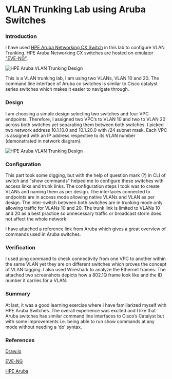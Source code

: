 # VLAN Trunking Lab using Aruba Switches

### Introduction

I have used [HPE Aruba Networking CX Switch](https://www.hpe.com/us/en/aruba-cx-switches.html) in this lab to configure VLAN Trunking. HPE Aruba Networking CX switches are hosted on emulator ["EVE-NG"](https://www.eve-ng.net/).

![HPE Aruba VLAN Trunking Design](/images/hpe_aruba_switches_stack.png)

This is a VLAN trunking lab, I am using two VLANs, VLAN 10 and 20. The command line interface of Aruba cx switches is similar to Cisco catalyst series switches which makes it easier to navigate through. 

### Design
I am choosing a simple design selecting two switches and four VPC endpoints. Therefore, I assigned two VPC’s to VLAN 10 and two to VLAN 20 across both switches yet separating them between both switches. I picked two network address 10.1.10.0 and 10.1.20.0 with /24 subnet mask. Each VPC is assigned with an IP address respective to its VLAN number (demonstrated in network diagram).

![HPE Aruba VLAN Trunking Design](/images/hpe_aruba_vlan_trunking_design.png)

### Configuration

This part took some digging, but with the help of question mark (?) in CLI of switch and "show commands" helped me to configure these switches with access links and trunk links. The configuration steps I took was to create VLANs and naming them as per design. The interfaces connected to endpoints are in access mode allowing native VLANs and VLAN as per design. The inter-switch between both switches are in trunking mode only allowing traffic for VLANs 10 and 20. The trunk link is limited to VLANs 10 and 20 as a best practice so unnecessary traffic or broadcast storm does not affect the whole network.

I have attached a reference link from Aruba which gives a great overview of commands used in Aruba switches.

### Verification

I used ping command to check connectivity from one VPC to another within the same VLAN yet they are on different switches which proves the concept of VLAN tagging. I also used Wireshark to analyze the Ethernet frames. The attached two screenshots depicts how a 802.1Q frame look like and the ID number it carries for a VLAN.

### Summary

At last, it was a good learning exercise where i have familiarized myself with HPE Aruba Switches. The overall experience was excited and I like that Aruba switches has similar command line interfaces to Cisco’s Catalyst but with some improvements i.e. being able to run show commands at any mode without needing a ‘do’ syntax.

### References
   [Draw.io](https://lnkd.in/gWmSgJnc)

   [EVE-NG](https://www.eve-ng.net/)
   
   [HPE Aruba](https://www.hpe.com/ca/en/home.html)
